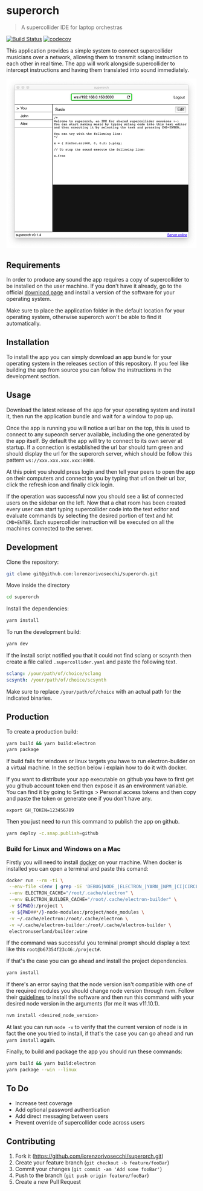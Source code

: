 # superorch

> A supercollider IDE for laptop orchestras

[![Build Status](https://travis-ci.org/lorenzorivosecchi/superorch.svg?branch=master)](https://travis-ci.org/lorenzorivosecchi/superorch)
[![codecov](https://codecov.io/gh/lorenzorivosecchi/superorch/branch/master/graph/badge.svg)](https://codecov.io/gh/lorenzorivosecchi/superorch)

This application provides a simple system to connect supercollider musicians over a network, allowing them to transmit sclang instruction to each other in real time.
The app will work alongside supercollider to intercept instructions and having them translated into sound immediately.

![A screenshot of the app](screenshots/superorch-02.png)

## Requirements

In order to produce any sound the app requires a copy of supercollider to be installed on the user machine. If you don't have it already, go to the official [download page](https://supercollider.github.io/download) and install a version of the software for your operating system.

Make sure to place the application folder in the default location for your operating system, otherwise superorch won't be able to find it automatically.

## Installation

To install the app you can simply download an app bundle for your operating system in the releases section of this repository.
If you feel like building the app from source you can follow the instructions in the development section.

## Usage

Download the latest release of the app for your operating system and install it, then
run the application bundle and wait for a window to pop up.

Once the app is running you will notice a url bar on the top, this is used to connect to any supeorch server available, including the one generated by the app itself.
By default the app will try to connect to its own server at startup. If a connection is established the url bar should turn green and should display the url for the superorch server, which should be follow this pattern `ws://xxx.xxx.xxx.xxx:8000`.

At this point you should press login and then tell your peers to open the app on their computers and connect to you by typing that url on their url bar, click the refresh icon and finally click login.

If the operation was successful now you should see a list of connected users on the sidebar on the left.
Now that a chat room has been created every user can start typing supercollider code into the text editor and evaluate commands by selecting the desired portion of text and hit `CMD+ENTER`. Each supercollider instruction will be executed on all the machines connected to the server.

## Development

Clone the repository:

```sh
git clone git@github.com:lorenzorivosecchi/superorch.git
```

Move inside the directory

```sh
cd superorch
```

Install the dependencies:

```sh
yarn install
```

To run the development build:

```sh
yarn dev
```

If the install script notified you that it could not find sclang or scsynth
then create a file called `.supercollider.yaml` and paste the following text.

```yaml
sclang: /your/path/of/choice/sclang
scsynth: /your/path/of/choice/scsynth
```

Make sure to replace `/your/path/of/choice` with an actual path for the indicated binaries.

## Production

To create a production build:

```sh
yarn build && yarn build:electron
yarn package
```

If build fails for windows or linux targets you have to run electron-builder on a virtual machine. In the section below i explain how to do it with docker.

If you want to distribute your app executable on github you have to first get you github account token end then expose it as an environment variable.
You can find it by going to Settings > Personal access tokens and then copy and paste the token or generate one if you don't have any.

```
export GH_TOKEN=123456789
```

Then you just need to run this command to publish the app on github.

```sh
yarn deploy -c.snap.publish=github
```

### Build for Linux and Windows on a Mac

Firstly you will need to install [docker](https://hub.docker.com/?overlay=onboarding) on your machine.
When docker is installed you can open a terminal and paste this comand:

```sh
docker run --rm -ti \
 --env-file <(env | grep -iE 'DEBUG|NODE_|ELECTRON_|YARN_|NPM_|CI|CIRCLE|TRAVIS_TAG|TRAVIS|TRAVIS_REPO_|TRAVIS_BUILD_|TRAVIS_BRANCH|TRAVIS_PULL_REQUEST_|APPVEYOR_|CSC_|GH_|GITHUB_|BT_|AWS_|STRIP|BUILD_') \
 --env ELECTRON_CACHE="/root/.cache/electron" \
 --env ELECTRON_BUILDER_CACHE="/root/.cache/electron-builder" \
 -v ${PWD}:/project \
 -v ${PWD##*/}-node-modules:/project/node_modules \
 -v ~/.cache/electron:/root/.cache/electron \
 -v ~/.cache/electron-builder:/root/.cache/electron-builder \
 electronuserland/builder:wine
```

If the command was successful you terminal prompt should display a text like this `root@b67354f23c46:/project#`.

If that's the case you can go ahead and install the project dependencies.

```sh
yarn install
```

If there's an error saying that the node version isn't compatible with one of the required modules you should change node version through nvm. Follow their [guidelines](https://github.com/nvm-sh/nvm#install--update-script) to install the software and then run this command with your desired node version in the arguments (for me it was v11.10.1).

```sh
nvm install <desired_node_version>
```

At last you can run `node -v` to verify that the current version of node is in fact the one you tried to install,
if that's the case you can go ahead and run `yarn install` again.

Finally, to build and package the app you should run these commands:

```sh
yarn build && yarn build:electron
yarn package --win --linux
```

## To Do

- Increase test coverage
- Add optional password authentication
- Add direct messaging between users
- Prevent override of supercollider code across users

## Contributing

1. Fork it (<https://github.com/lorenzorivosecchi/superorch.git>)
2. Create your feature branch (`git checkout -b feature/fooBar`)
3. Commit your changes (`git commit -am 'Add some fooBar'`)
4. Push to the branch (`git push origin feature/fooBar`)
5. Create a new Pull Request
